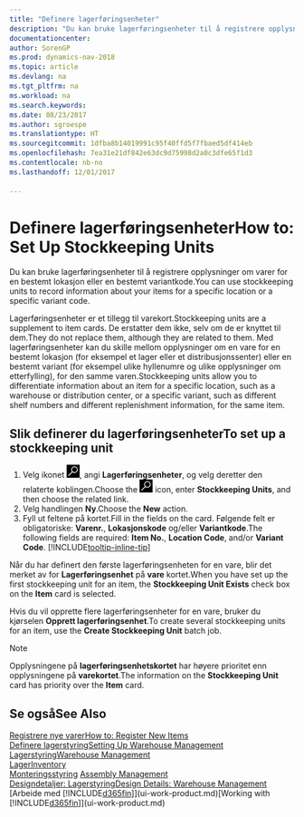 ```yaml
---
title: "Definere lagerføringsenheter"
description: "Du kan bruke lagerføringsenheter til å registrere opplysninger om varer for en bestemt lokasjon eller en bestemt variantkode."
documentationcenter: 
author: SorenGP
ms.prod: dynamics-nav-2018
ms.topic: article
ms.devlang: na
ms.tgt_pltfrm: na
ms.workload: na
ms.search.keywords: 
ms.date: 08/23/2017
ms.author: sgroespe
ms.translationtype: HT
ms.sourcegitcommit: 1dfba8b14019991c95f40ffd5f7fbaed5df414eb
ms.openlocfilehash: 7ea31e21df842e63dc9d75998d2a0c3dfe65f1d3
ms.contentlocale: nb-no
ms.lasthandoff: 12/01/2017

---
```

# <a name="how-to-set-up-stockkeeping-units"></a><span data-ttu-id="237a5-103">Definere lagerføringsenheter</span><span class="sxs-lookup"><span data-stu-id="237a5-103">How to: Set Up Stockkeeping Units</span></span>
<span data-ttu-id="237a5-104">Du kan bruke lagerføringsenheter til å registrere opplysninger om varer for en bestemt lokasjon eller en bestemt variantkode.</span><span class="sxs-lookup"><span data-stu-id="237a5-104">You can use stockkeeping units to record information about your items for a specific location or a specific variant code.</span></span>  

 <span data-ttu-id="237a5-105">Lagerføringsenheter er et tillegg til varekort.</span><span class="sxs-lookup"><span data-stu-id="237a5-105">Stockkeeping units are a supplement to item cards.</span></span> <span data-ttu-id="237a5-106">De erstatter dem ikke, selv om de er knyttet til dem.</span><span class="sxs-lookup"><span data-stu-id="237a5-106">They do not replace them, although they are related to them.</span></span> <span data-ttu-id="237a5-107">Med lagerføringsenheter kan du skille mellom opplysninger om en vare for en bestemt lokasjon (for eksempel et lager eller et distribusjonssenter) eller en bestemt variant (for eksempel ulike hyllenumre og ulike opplysninger om etterfylling), for den samme varen.</span><span class="sxs-lookup"><span data-stu-id="237a5-107">Stockkeeping units allow you to differentiate information about an item for a specific location, such as a warehouse or distribution center, or a specific variant, such as different shelf numbers and different replenishment information, for the same item.</span></span>  

## <a name="to-set-up-a-stockkeeping-unit"></a><span data-ttu-id="237a5-108">Slik definerer du lagerføringsenheter</span><span class="sxs-lookup"><span data-stu-id="237a5-108">To set up a stockkeeping unit</span></span>  

1.  <span data-ttu-id="237a5-109">Velg ikonet ![Søk etter side eller rapport](media/ui-search/search_small.png "Søk etter side eller rapport"), angi **Lagerføringsenheter**, og velg deretter den relaterte koblingen.</span><span class="sxs-lookup"><span data-stu-id="237a5-109">Choose the ![Search for Page or Report](media/ui-search/search_small.png "Search for Page or Report icon") icon, enter **Stockkeeping Units**, and then choose the related link.</span></span>  
2.  <span data-ttu-id="237a5-110">Velg handlingen **Ny**.</span><span class="sxs-lookup"><span data-stu-id="237a5-110">Choose the **New** action.</span></span>  
3.  <span data-ttu-id="237a5-111">Fyll ut feltene på kortet.</span><span class="sxs-lookup"><span data-stu-id="237a5-111">Fill in the fields on the card.</span></span> <span data-ttu-id="237a5-112">Følgende felt er obligatoriske: **Varenr.**, **Lokasjonskode** og/eller **Variantkode**.</span><span class="sxs-lookup"><span data-stu-id="237a5-112">The following fields are required: **Item No.**, **Location Code**, and/or **Variant Code**.</span></span> [!INCLUDE[tooltip-inline-tip](includes/tooltip-inline-tip_md.md)]  

<span data-ttu-id="237a5-113">Når du har definert den første lagerføringsenheten for en vare, blir det merket av for **Lagerføringsenhet** på **vare** kortet.</span><span class="sxs-lookup"><span data-stu-id="237a5-113">When you have set up the first stockkeeping unit for an item, the **Stockkeeping Unit Exists** check box on the **Item** card is selected.</span></span>  

<span data-ttu-id="237a5-114">Hvis du vil opprette flere lagerføringsenheter for en vare, bruker du kjørselen **Opprett lagerføringsenhet**.</span><span class="sxs-lookup"><span data-stu-id="237a5-114">To create several stockkeeping units for an item, use the **Create Stockkeeping Unit** batch job.</span></span>  

> [!NOTE]  
>  <span data-ttu-id="237a5-115">Opplysningene på **lagerføringsenhetskortet** har høyere prioritet enn opplysningene på **varekortet**.</span><span class="sxs-lookup"><span data-stu-id="237a5-115">The information on the **Stockkeeping Unit** card has priority over the **Item** card.</span></span>  

## <a name="see-also"></a><span data-ttu-id="237a5-116">Se også</span><span class="sxs-lookup"><span data-stu-id="237a5-116">See Also</span></span>  
[<span data-ttu-id="237a5-117">Registrere nye varer</span><span class="sxs-lookup"><span data-stu-id="237a5-117">How to: Register New Items</span></span>](inventory-how-register-new-items.md)  
[<span data-ttu-id="237a5-118">Definere lagerstyring</span><span class="sxs-lookup"><span data-stu-id="237a5-118">Setting Up Warehouse Management</span></span>](warehouse-setup-warehouse.md)  
[<span data-ttu-id="237a5-119">Lagerstyring</span><span class="sxs-lookup"><span data-stu-id="237a5-119">Warehouse Management</span></span>](warehouse-manage-warehouse.md)  
[<span data-ttu-id="237a5-120">Lager</span><span class="sxs-lookup"><span data-stu-id="237a5-120">Inventory</span></span>](inventory-manage-inventory.md)  
<span data-ttu-id="237a5-121">[Monteringsstyring](assembly-assemble-items.md)  </span><span class="sxs-lookup"><span data-stu-id="237a5-121">[Assembly Management](assembly-assemble-items.md)  </span></span>  
[<span data-ttu-id="237a5-122">Designdetaljer: Lagerstyring</span><span class="sxs-lookup"><span data-stu-id="237a5-122">Design Details: Warehouse Management</span></span>](design-details-warehouse-management.md)  
<span data-ttu-id="237a5-123">[Arbeide med [!INCLUDE[d365fin](includes/d365fin_md.md)]](ui-work-product.md)</span><span class="sxs-lookup"><span data-stu-id="237a5-123">[Working with [!INCLUDE[d365fin](includes/d365fin_md.md)]](ui-work-product.md)</span></span>  

